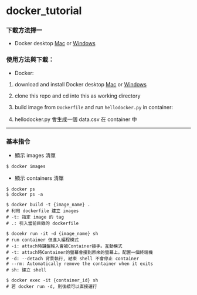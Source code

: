 # docker_tutorial
### 下載方法擇一
* Docker desktop [Mac](https://hub.docker.com/editions/community/docker-ce-desktop-mac/) or [Windows](https://hub.docker.com/editions/community/docker-ce-desktop-windows)


### 使用方法與下載：
* Docker:
1. download and install Docker desktop  [Mac](https://hub.docker.com/editions/community/docker-ce-desktop-mac/) or [Windows](https://hub.docker.com/editions/community/docker-ce-desktop-windows)

2. clone this repo and cd into this as working directory

3. build image from `Dockerfile` and run `hellodocker.py` in container:

4. hellodocker.py 會生成一個 data.csv 在 container 中

***

### 基本指令
* 顯示 images 清單
```
$ docker images
```

* 顯示 containers 清單
```
$ docker ps
$ docker ps -a
```

```
$ docker build -t {image_name} .
# 利用 dockerfile 建立 images
# -t: 指定 image 的 tag
# .: 引入當前目錄的 dockerfile

$ docekr run -it -d {image_name} sh 
# run container 但進入編程模式
# -i: attach時鍵盤輸入會被Container接手。互動模式
# -t: attach時Container的螢幕會接到原來的螢幕上。配置一個終端機
# -d: --detach 背景執行, 結束 shell 不會停止 container
# --rm: Automatically remove the container when it exits
# sh: 建立 shell

$ docker exec -it {container_id} sh
# 若 docker run -d, 則後續可以直接運行
```
